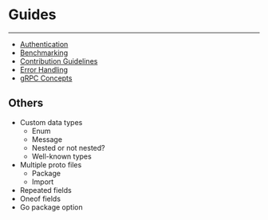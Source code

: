 # Guides

---

- [Authentication](https://grpc.io/docs/guides/auth/)
- [Benchmarking](https://grpc.io/docs/guides/benchmarking/)
- [Contribution Guidelines](https://grpc.io/docs/guides/contributing/)
- [Error Handling](https://grpc.io/docs/guides/error/)
- [gRPC Concepts](https://grpc.io/docs/guides/concepts/)

## Others

- Custom data types
  - Enum
  - Message
  - Nested or not nested?
  - Well-known types
- Multiple proto files
  - Package
  - Import
- Repeated fields
- Oneof fields
- Go package option
